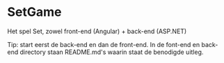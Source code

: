 # SetGame
Het spel Set, zowel front-end (Angular) + back-end (ASP.NET)

Tip: start eerst de back-end en dan de front-end.
In de font-end en back-end directory staan README.md's waarin staat de benodigde uitleg. 
